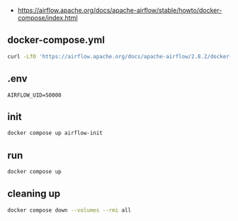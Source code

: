 
* https://airflow.apache.org/docs/apache-airflow/stable/howto/docker-compose/index.html


## docker-compose.yml
```bash
curl -LfO 'https://airflow.apache.org/docs/apache-airflow/2.8.2/docker-compose.yaml'
```

## .env
```
AIRFLOW_UID=50000
```

## init
```bash
docker compose up airflow-init
```

## run
```bash
docker compose up 
```

## cleaning up
```bash
docker compose down --volumes --rmi all
```